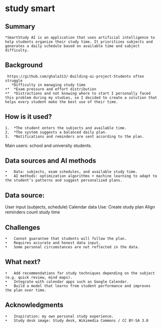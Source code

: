 # study smart

## Summary
    *SmartStudy AI is an application that uses artificial intelligence to help students organize their study time. It prioritizes subjects and generates a daily schedule based on available time and subject difficulty.

## Background
     https://github.com/ghala313/-Building-ai-project-Students often struggle 
       *Difficulty in managing study time
	•*	*Exam pressure and effort distribution
	•*	*Distractions and not knowing where to start I personally faced this problem during my studies, so I decided to create a solution that helps every student make the best use of their time.

## How is it used?
	1.	*The student enters the subjects and available time.
	2.	*The system suggests a balanced daily plan.
	3.	*Notifications and reminders are sent according to the plan.

Main users: school and university students.


## Data sources and AI methods
	•	Data: subjects, exam schedules, and available study time.
	•	AI methods: optimization algorithms + machine learning to adapt to the student’s patterns and suggest personalized plans.
## Data source:
User input (subjects, schedule)
Calendar data
Use:
Create study plan
Align reminders
count study time
## Challenges
	•	Cannot guarantee that students will follow the plan.
	•	Requires accurate and honest data input.
	•	Some personal circumstances are not reflected in the data.

## What next?
	•	Add recommendations for study techniques depending on the subject (e.g. quick review, mind maps).
	•	Integrate with calendar apps such as Google Calendar.
	•	Build a model that learns from student performance and improves the plan over time.

## Acknowledgments
	•	Inspiration: my own personal study experience.
	•	Study desk image: Study desk, Wikimedia Commons / CC BY-SA 3.0
